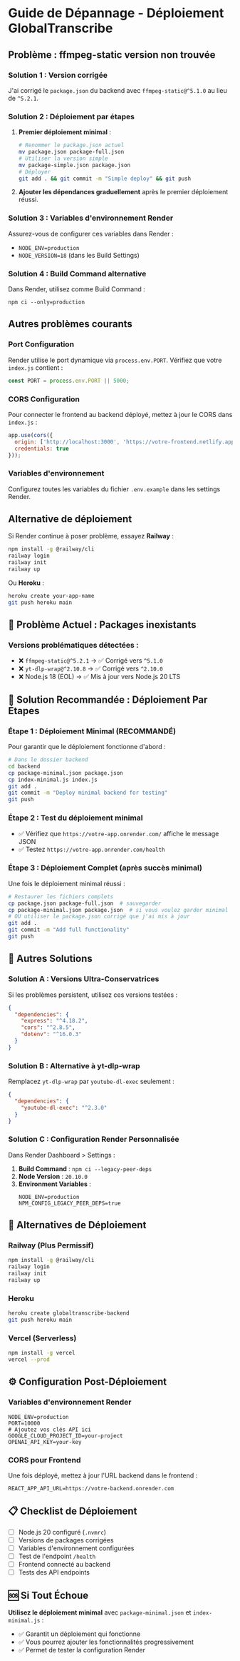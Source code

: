 # Guide de Dépannage - Déploiement GlobalTranscribe

## Problème : ffmpeg-static version non trouvée

### Solution 1 : Version corrigée
J'ai corrigé le `package.json` du backend avec `ffmpeg-static@^5.1.0` au lieu de `^5.2.1`.

### Solution 2 : Déploiement par étapes
1. **Premier déploiement minimal** :
   ```bash
   # Renommer le package.json actuel
   mv package.json package-full.json
   # Utiliser la version simple
   mv package-simple.json package.json
   # Déployer
   git add . && git commit -m "Simple deploy" && git push
   ```

2. **Ajouter les dépendances graduellement** après le premier déploiement réussi.

### Solution 3 : Variables d'environnement Render
Assurez-vous de configurer ces variables dans Render :
- `NODE_ENV=production`
- `NODE_VERSION=18` (dans les Build Settings)

### Solution 4 : Build Command alternative
Dans Render, utilisez comme Build Command :
```
npm ci --only=production
```

## Autres problèmes courants

### Port Configuration
Render utilise le port dynamique via `process.env.PORT`. Vérifiez que votre `index.js` contient :
```javascript
const PORT = process.env.PORT || 5000;
```

### CORS Configuration
Pour connecter le frontend au backend déployé, mettez à jour le CORS dans `index.js` :
```javascript
app.use(cors({
  origin: ['http://localhost:3000', 'https://votre-frontend.netlify.app'],
  credentials: true
}));
```

### Variables d'environnement
Configurez toutes les variables du fichier `.env.example` dans les settings Render.

## Alternative de déploiement

Si Render continue à poser problème, essayez **Railway** :
```bash
npm install -g @railway/cli
railway login
railway init
railway up
```

Ou **Heroku** :
```bash
heroku create your-app-name
git push heroku main
```

## 🚨 Problème Actuel : Packages inexistants

### Versions problématiques détectées :
- ❌ `ffmpeg-static@^5.2.1` → ✅ Corrigé vers `^5.1.0`
- ❌ `yt-dlp-wrap@^2.10.8` → ✅ Corrigé vers `^2.10.0`
- ❌ Node.js 18 (EOL) → ✅ Mis à jour vers Node.js 20 LTS

## 🎯 Solution Recommandée : Déploiement Par Étapes

### Étape 1 : Déploiement Minimal (RECOMMANDÉ)
Pour garantir que le déploiement fonctionne d'abord :

```bash
# Dans le dossier backend
cd backend
cp package-minimal.json package.json
cp index-minimal.js index.js
git add .
git commit -m "Deploy minimal backend for testing"
git push
```

### Étape 2 : Test du déploiement minimal
- ✅ Vérifiez que `https://votre-app.onrender.com/` affiche le message JSON
- ✅ Testez `https://votre-app.onrender.com/health`

### Étape 3 : Déploiement Complet (après succès minimal)
Une fois le déploiement minimal réussi :

```bash
# Restaurer les fichiers complets
cp package.json package-full.json  # sauvegarder
cp package-minimal.json package.json  # si vous voulez garder minimal
# OU utiliser le package.json corrigé que j'ai mis à jour
git add .
git commit -m "Add full functionality"
git push
```

## 🔧 Autres Solutions

### Solution A : Versions Ultra-Conservatrices
Si les problèmes persistent, utilisez ces versions testées :

```json
{
  "dependencies": {
    "express": "^4.18.2",
    "cors": "^2.8.5",
    "dotenv": "^16.0.3"
  }
}
```

### Solution B : Alternative à yt-dlp-wrap
Remplacez `yt-dlp-wrap` par `youtube-dl-exec` seulement :

```json
{
  "dependencies": {
    "youtube-dl-exec": "^2.3.0"
  }
}
```

### Solution C : Configuration Render Personnalisée
Dans Render Dashboard > Settings :

1. **Build Command** : `npm ci --legacy-peer-deps`
2. **Node Version** : `20.10.0`
3. **Environment Variables** :
   ```
   NODE_ENV=production
   NPM_CONFIG_LEGACY_PEER_DEPS=true
   ```

## 🚀 Alternatives de Déploiement

### Railway (Plus Permissif)
```bash
npm install -g @railway/cli
railway login
railway init
railway up
```

### Heroku
```bash
heroku create globaltranscribe-backend
git push heroku main
```

### Vercel (Serverless)
```bash
npm install -g vercel
vercel --prod
```

## ⚙️ Configuration Post-Déploiement

### Variables d'environnement Render
```env
NODE_ENV=production
PORT=10000
# Ajoutez vos clés API ici
GOOGLE_CLOUD_PROJECT_ID=your-project
OPENAI_API_KEY=your-key
```

### CORS pour Frontend
Une fois déployé, mettez à jour l'URL backend dans le frontend :
```env
REACT_APP_API_URL=https://votre-backend.onrender.com
```

## 📋 Checklist de Déploiement

- [ ] Node.js 20 configuré (`.nvmrc`)
- [ ] Versions de packages corrigées
- [ ] Variables d'environnement configurées
- [ ] Test de l'endpoint `/health`
- [ ] Frontend connecté au backend
- [ ] Tests des API endpoints

## 🆘 Si Tout Échoue

**Utilisez le déploiement minimal** avec `package-minimal.json` et `index-minimal.js` :
- ✅ Garantit un déploiement qui fonctionne
- ✅ Vous pourrez ajouter les fonctionnalités progressivement
- ✅ Permet de tester la configuration Render
